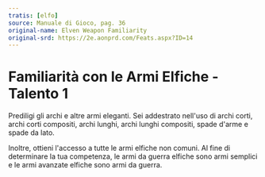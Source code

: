```yaml
---
tratis: [elfo]
source: Manuale di Gioco, pag. 36
original-name: Elven Weapon Familiarity
original-srd: https://2e.aonprd.com/Feats.aspx?ID=14
---
```


# Familiarità con le Armi Elfiche - Talento 1

Prediligi gli archi e altre armi eleganti. Sei addestrato nell'uso di archi
corti, archi corti compositi, archi lunghi, archi lunghi compositi, spade d'arme
e spade da lato.

Inoltre, ottieni l'accesso a tutte le armi elfiche non comuni. Al fine di
determinare la tua competenza, le armi da guerra elfiche sono armi semplici e le
armi avanzate elfiche sono armi da guerra.
